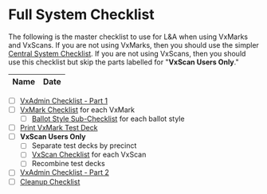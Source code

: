 # Full System Checklist

The following is the master checklist to use for L\&A when using VxMarks and VxScans. If you are not using VxMarks, then you should use the simpler [Central System Checklist](../election-manager-and-ballot-scanner-checklist.md). If you are not using VxScans, then you should use this checklist but skip the parts labelled for "**VxScan Users Only**."

| Name | Date |
| ---- | ---- |

* [ ] [VxAdmin Checklist - Part 1](vxadmin-checklist-part-1.md)
* [ ] [VxMark Checklist](per-vxmark-checklist/) for each VxMark
  * [ ] [Ballot Style Sub-Checklist](per-vxmark-checklist/per-ballot-style-per-vxmark-checklist.md) for each ballot style
* [ ] [Print VxMark Test Deck](../print-test-deck-2.md)
* [ ] **VxScan Users Only**
  * [ ] Separate test decks by precinct
  * [ ] [VxScan Checklist](vxscan-checklist.md) for each VxScan
  * [ ] Recombine test decks
* [ ] [VxAdmin Checklist - Part 2](vxadmin-checklist-part-2.md)
* [ ] [Cleanup Checklist](cleanup-checklist.md)
